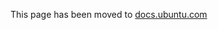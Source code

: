This page has been moved to [docs.ubuntu.com](https://docs.ubports.com/en/latest/appdev/lazarus.html)
